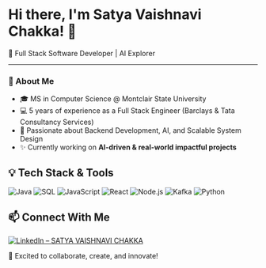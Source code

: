 # Hi there, I'm Satya Vaishnavi Chakka! 👋

🚀 Full Stack Software Developer | AI Explorer 

---

### 🌟 About Me

- 🎓 MS in Computer Science @ Montclair State University 
- 💻 5 years of experience as a Full Stack Engineer (Barclays & Tata Consultancy Services)
- 🧠 Passionate about Backend Development, AI, and Scalable System Design
- ✨ Currently working on **AI-driven & real-world impactful projects**

## 💡 Tech Stack & Tools

![Java](https://img.shields.io/badge/-Java-007396?logo=java&logoColor=white)
![SQL](https://img.shields.io/badge/-SQL-4479A1?logo=postgresql&logoColor=white)
![JavaScript](https://img.shields.io/badge/-JavaScript-F7DF1E?logo=javascript&logoColor=black)
![React](https://img.shields.io/badge/-React-61DAFB?logo=react&logoColor=black)
![Node.js](https://img.shields.io/badge/-Node.js-339933?logo=node.js&logoColor=white)
![Kafka](https://img.shields.io/badge/-Kafka-231F20?logo=apachekafka&logoColor=white)
![Python](https://img.shields.io/badge/-Python-3776AB?logo=python&logoColor=white)

## 📫 Connect With Me

[![LinkedIn – SATYA VAISHNAVI CHAKKA](https://img.shields.io/badge/LinkedIn–SATYA%20VAISHNAVI%20CHAKKA-blue?style=for-the-badge&logo=linkedin)](https://www.linkedin.com/in/satya-vaishnavi-chakka-447a76108/)

🌟 Excited to collaborate, create, and innovate!

